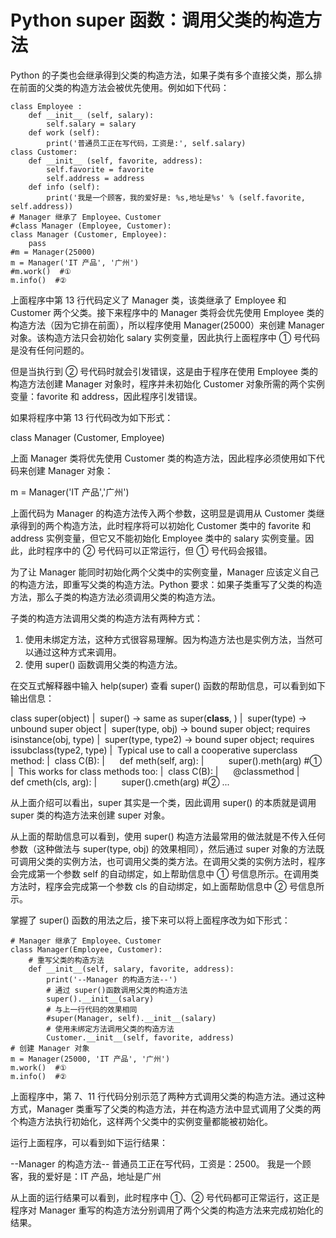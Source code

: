 # Python super 函数：调用父类的构造方法

Python 的子类也会继承得到父类的构造方法，如果子类有多个直接父类，那么排在前面的父类的构造方法会被优先使用。例如如下代码：

```
class Employee :
    def __init__ (self, salary):
        self.salary = salary
    def work (self):
        print('普通员工正在写代码，工资是:', self.salary)
class Customer:
    def __init__ (self, favorite, address):
        self.favorite = favorite
        self.address = address
    def info (self):
        print('我是一个顾客，我的爱好是: %s,地址是%s' % (self.favorite, self.address))
# Manager 继承了 Employee、Customer
#class Manager (Employee, Customer):
class Manager (Customer, Employee):
    pass
#m = Manager(25000)
m = Manager('IT 产品', '广州')
#m.work()  #①
m.info()  #②
```

上面程序中第 13 行代码定义了 Manager 类，该类继承了 Employee 和 Customer 两个父类。接下来程序中的 Manager 类将会优先使用 Employee 类的构造方法（因为它排在前面），所以程序使用 Manager(25000）来创建 Manager 对象。该构造方法只会初始化 salary 实例变量，因此执行上面程序中 ① 号代码是没有任何问题的。

但是当执行到 ② 号代码时就会引发错误，这是由于程序在使用 Employee 类的构造方法创建 Manager 对象时，程序并未初始化 Customer 对象所需的两个实例变量：favorite 和 address，因此程序引发错误。

如果将程序中第 13 行代码改为如下形式：

class Manager (Customer, Employee)

上面 Manager 类将优先使用 Customer 类的构造方法，因此程序必须使用如下代码来创建 Manager 对象：

m = Manager('IT 产品','广州')

上面代码为 Manager 的构造方法传入两个参数，这明显是调用从 Customer 类继承得到的两个构造方法，此时程序将可以初始化 Customer 类中的 favorite 和 address 实例变量，但它又不能初始化 Employee 类中的 salary 实例变量。因此，此时程序中的 ② 号代码可以正常运行，但 ① 号代码会报错。

为了让 Manager 能同时初始化两个父类中的实例变量，Manager 应该定义自己的构造方法，即重写父类的构造方法。Python 要求：如果子类重写了父类的构造方法，那么子类的构造方法必须调用父类的构造方法。

子类的构造方法调用父类的构造方法有两种方式：

1.  使用未绑定方法，这种方式很容易理解。因为构造方法也是实例方法，当然可以通过这种方式来调用。
2.  使用 super() 函数调用父类的构造方法。

在交互式解释器中输入 help(super) 查看 super() 函数的帮助信息，可以看到如下输出信息：

class super(object)
|  super() -> same as super(__class__, <first argument>)
|  super(type) -> unbound super object
|  super(type, obj) -> bound super object; requires isinstance(obj, type)
|  super(type, type2) -> bound super object; requires issubclass(type2, type)
|  Typical use to call a cooperative superclass method:
|  class C(B):
|      def meth(self, arg):
|          super().meth(arg) #①
|  This works for class methods too:
|  class C(B):
|      @classmethod
|      def cmeth(cls, arg):
|          super().cmeth(arg) #②
...

从上面介绍可以看出，super 其实是一个类，因此调用 super() 的本质就是调用 super 类的构造方法来创建 super 对象。

从上面的帮助信息可以看到，使用 super() 构造方法最常用的做法就是不传入任何参数（这种做法与 super(type, obj) 的效果相同），然后通过 super 对象的方法既可调用父类的实例方法，也可调用父类的类方法。在调用父类的实例方法时，程序会完成第一个参数 self 的自动绑定，如上帮助信息中 ① 号信息所示。在调用类方法时，程序会完成第一个参数 cls 的自动绑定，如上面帮助信息中 ② 号信息所示。

掌握了 super() 函数的用法之后，接下来可以将上面程序改为如下形式：

```
# Manager 继承了 Employee、Customer
class Manager(Employee, Customer):
    # 重写父类的构造方法
    def __init__(self, salary, favorite, address):
        print('--Manager 的构造方法--')
        # 通过 super()函数调用父类的构造方法
        super().__init__(salary)
        # 与上一行代码的效果相同
        #super(Manager, self).__init__(salary)
        # 使用未绑定方法调用父类的构造方法
        Customer.__init__(self, favorite, address)
# 创建 Manager 对象
m = Manager(25000, 'IT 产品', '广州')
m.work()  #①
m.info()  #②
```

上面程序中，第 7、11 行代码分别示范了两种方式调用父类的构造方法。通过这种方式，Manager 类重写了父类的构造方法，并在构造方法中显式调用了父类的两个构造方法执行初始化，这样两个父类中的实例变量都能被初始化。

运行上面程序，可以看到如下运行结果：

--Manager 的构造方法--
普通员工正在写代码，工资是：2500。
我是一个顾客，我的爱好是：IT 产品，地址是广州

从上面的运行结果可以看到，此时程序中 ①、② 号代码都可正常运行，这正是程序对 Manager 重写的构造方法分别调用了两个父类的构造方法来完成初始化的结果。